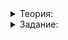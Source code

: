 <details>
<summary>Теория:</summary>

# Проблема двойного включения

Вернёмся к строительству дома. В его проекте девять файлов.

wall.h

```cpp
class Wall {
public:
    enum class Color {
        BLUE,
        GREEN,
        RED,
        WHITE,
        YELLOW
    };

    Wall(double width, double height);

    double GetHeight() const;
    double GetWidth() const;
    void SetColor(Color color);
    Color GetColor() const;

private:
    double width_;
    double height_;
    Color color_;
};

```

wall.cpp

```cpp
#include "wall.h"

Wall::Wall(double width, double height) 
    : width_(width), height_(height), color_(Color::WHITE) 
{
}

double Wall::GetHeight() const {
    return height_;
}
double Wall::GetWidth() const {
    return width_;
}
void Wall::SetColor(Color color) {
    color_ = color;
}
Color Wall::GetColor() const {
	return color_;
}

```

square_calculation.h

```cpp
double CalcSquare(double width, double height);

```

square_calculation.cpp

```cpp
#include "square_calculation.h"

double CalcSquare(double width, double height) {
	return width * height;
}

```

painter.h

```cpp
#include "square_calculation.h"
#include "wall.h"

class Painter {
public:
    void Paint(Wall& wall, Wall::Color color) const {
        wall.SetColor(color);
    }
    double CalcPaintNeeded(const Wall& wall) const {
        double height = wall.GetHeight();
        double width = wall.GetWidth();
        return CalcSquare(width, height) * 0.4;
    }
};

```

main.cpp

```cpp
#include "builder.h"
#include "painter.h"
#include "carpenter.h"
#include <iostream>

using namespace std;

int main() {
    Builder tom;
    Painter bill;
    Carpenter jack;
    Wall wall(3.5, 2.45);

    cout << tom.CalcBricksNeeded(wall) << endl;
    cout << bill.CalcPaintNeeded(wall) << endl;
    cout << jack.CalcShelves(wall) << endl;
    return 0;
}

```

carpenter.h

```cpp
#include "wall.h"

class Carpenter {
public:
	int CalcShelves(const Wall& wall) const;
};

```

carpenter.cpp

```cpp
#include "carpenter.h"
#include "square_calculation.h"

int Carpenter::CalcShelves(const Wall& wall) const {
    double height = wall.GetHeight();
    double width = wall.GetWidth();
    return CalcSquare(width, height) / 2;
}

```

builder.h

```cpp
#include "square_calculation.h"
#include "wall.h"

class Builder {
public:
    double  CalcBricksNeeded(const Wall& wall) const {
        double height = wall.GetHeight();
        double width = wall.GetWidth();
        return CalcSquare(width, height) * 5;
    }
};

```

Проект не компилируется, выскакивает ошибка “Wall: class type redefinition”. В уроке «Заголовочные файлы и файлы с реализацией» из-за двойного включения одной и той же функции возникала ошибка с дублированием определения функции  `CalcSquare`. Определение функции вы убрали в файл с реализацией, а в заголовочном файле оставили только объявление. При создании объектного файла ошибок не возникало, потому что компилятор знал, что это за функция. Во время сборки в единый исполняемый файл компоновщик находил эту функцию как «‎экспортируемую»‎ модулем square_calculations.o. Внимательно посмотрим, что получалось после замены  `#include "builder.h"`,  `#include "painter.h"`  и  `#include "carpenter.h"`, и увидим, что  `#include "wall.h"`  включён трижды:

```cpp
double CalcSquare(double width, double height);

#include "wall.h"

class Builder {
public:
    double CalcBricksNeeded(const Wall& wall) const {
        double height = wall.GetHeight();
        double width = wall.GetWidth();
        return CalcSquare(width, height) * 5;
    }
};

double CalcSquare(double width, double height);

#include "wall.h"

class Painter {
public:
    void Paint(Wall& wall, Wall::Color color) const {
        wall.SetColor(color);
    }
    double CalcPaintNeeded(const Wall& wall) const {
        double height = wall.GetHeight();
        double width = wall.GetWidth();
        return CalcSquare(width, height) * 0.4;
    }
};

#include "wall.h"

class Carpenter {
public:
    int CalcShelves(const Wall& wall) const;
};

#include <iostream>

using namespace std;

int main() {
    Builder tom;
    Painter bill;
    Carpenter jack;
    Wall wall(3.5, 2.45);

    cout << tom.CalcBricksNeeded(wall) << endl;
    cout << bill.CalcPaintNeeded(wall) << endl;
    cout << jack.CalcShelves(wall) << endl;
}

```

Теперь понятно, что не нравится компилятору. Определение класса  `Wall`  встречается несколько раз. Но убрать определение класса в файл с реализацией нельзя. Ведь нужно знать, какие методы есть у класса, чтобы их вызывать.

Для подобных ситуаций есть другая директива —  `#pragma once`. Судя по # в начале, это директива препроцессора. Значит, обработана она будет на первом этапе компиляции.  `#pragma once`  оберегает от двойного включения одного и того же заголовочного файла. Если файл уже был явно или, как в нашем случае, неявно включён в файл, второй раз включаться он уже не будет. Нет повторного определения классов — меньше кода. Сплошной profit.

Добавляйте  `#pragma once`  во все свои заголовочные файлы. Так вы избежите ошибок и не будете тратить время, пытаясь разобраться, что не так. Делать это руками необязательно. В IDE вы можете создать шаблон для заголовочных файлов. Это не раз пригодится вам в работе.

</details>

<details>
<summary>Задание:</summary>

## Задание

Добавьте во все заголовочные файлы проекта директиву  `#pragma once`.

### Подсказка

Заголовочных файлов у вас пять. Не забудьте добавить  `#pragma once`  в каждый.

</details>
